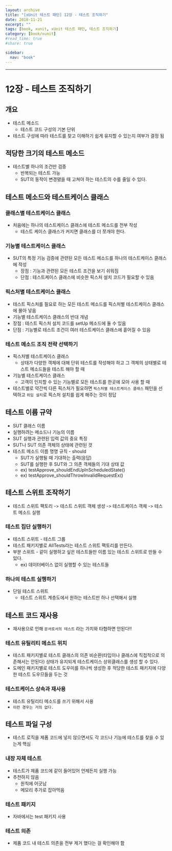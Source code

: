 ```yaml
---
layout: archive
title: "[xUnit 테스트 패턴] 12장 - 테스트 조직하기"
date: 2018-11-21
excerpt: ""
tags: [book, xunit, xUnit 테스트 패턴, 테스트 조직하기]
category: [book/xunit]
#read_time: true
#share: true

sidebar:
  nav: "book"
---
```


* * *

# 12장 - 테스트 조직하기

## 개요

* 테스트 메소드
  * 테스트 코드 구성의 기본 단위
* 테스트 구성에 따라 테스트를 찾고 이해하기 쉽게 유지할 수 있는지 여부가 결정 됨

## 적당한 크기의 테스트 메소드

* 테스트별 하나의 조건만 검증
  * 반복되는 테스트 가능
  * SUT의 동작이 변경됐을 때 고쳐야 하는 테스트의 수를 줄일 수 있다.

## 테스트 메소드와 테스트케이스 클래스

### 클래스별 테스트케이스 클래스

* 처음에는 하나의 테스트케이스 클래스에 테스트 메소드를 전부 작성
  * 테스트 케이스 클래스가 커지면 클래스를 더 쪼개야 한다.

### 기능별 테스트케이스 클래스

* SUT의 특정 기능 검증에 관련된 모든 테스트 메소드를 하나의 테스트케이스 클래스에 작성
  * 장점 : 기능과 관련된 모든 테스트 조건을 보기 쉬워짐
  * 단점 : 테스트케이스 클래스에 비슷한 픽스처 설치 코드가 필요할 수 있음

### 픽스처별 테스트케이스 클래스

* 테스트 픽스처를 필요로 하는 모든 테스트 메소드를 픽스처별 테스트케이스 클래스에 몰아 넣음
* 기능별 테스트케이스 클래스의 반대 개념
* 장점 : 테스트 픽스처 설치 코드를 setUp 메소드에 둘 수 있음
* 단점 : 기능별로 테스트 조건이 여러 테스트케이스 클래스에 흩어질 수 있음

### 테스트 메소드 조직 전략 선택하기

* 픽스처별 테스트케이스 클래스
  * 상태가 다양한 객체에 대해 단위 테스트를 작성해야 하고 그 객체의 상태별로 테스트 메소드들을 테스트 해야 할 때
* 기능별 테스트케이스 클래스
  * 고객이 인지할 수 있는 기능별로 모든 테스트를 한곳에 모아 사용 할 때
* 테스트별로 약간씩 다른 픽스처가 필요하면 `픽스처별 테스트케이스 클래스` 패턴을 선택하고 `위임 설치`로 픽스처 설치를 쉽게 해주는 것이 정답

## 테스트 이름 규약

* SUT 클래스 이름
* 실행하려는 메소드나 기능의 이름
* SUT 실행과 관련된 입력 값의 중요 특징
* SUT나 SUT 의존 객체의 상태에 관련된 것
* 테스트 메소드 이름 명명 규칙 - should
  * SUT가 실행될 때 기대하는 출력(응답)
  * SUT를 실행한 후 SUT와 그 의존 객체들의 기대 상태 값
  * ex) testApprove_shouldEndUpInScheduledState()
  * ex) testApprove_shouldThrowInvalidRequestEx()

## 테스트 스위트 조작하기

* 테스트 스위트 팩토리 -> 테스트 스위트 객체 생성 -> 테스트케이스 객체 -> 테스트 메소드 실행

### 테스트 집단 실행하기

* 테스트 스위트 - 테스트 그룹
* 테스트 패키지별로 AllTests라는 테스트 스위트 팩토리를 만든다.
* 부분 스위트 - 같이 실행하고 싶은 테스트들만 이름 있는 테스트 스위트로 만들 수 있다.
  * ex) 데이터베이스 없이 실행할 수 있는 테스트들

### 하나의 테스트 실행하기

* 단일 테스트 스위트
  * 테스트 스위트 계층도에서 원하는 테스트만 하나 선택해서 실행

## 테스트 코드 재사용

* 재사용으로 인해 `문서로서의 테스트` 라는 가치와 타협하면 안된다!!

### 테스트 유틸리티 메소드 위치

* 테스트 패키지별로 테스트 클래스의 의존 비순환(타입이나 클래스에 직접적으로 의존해서는 안된다) 상태가 유지되게 테스트케이스 상위클래스를 생성 할 수 있다.
* 도메인 패키지별로 테스트 도우미를 하나씩 생성한 후 적당한 테스트 패키지에 다양한 테스트 도우므들을 두는 것

### 테스트케이스 상속과 재사용

* 테스트 유틸리티 메소드를 쓰기 위해서 사용
* `이런 경우는 거의 없다.`

## 테스트 파일 구성

* 테스트 로직을 제폼 코드에 넣지 않으면서도 각 코드나 기능에 테스트를 찾을 수 있는게 핵심

### 내장 자체 테스트

* 테스트가 제품 코드에 같이 들어있어 언제든지 실행 가능
* 추천하지 않음
  * 원칙에 어긋남
  * 메모리 추가로 잡아먹음

### 테스트 패키지
  
* 자바에서는 test 패키지 사용

### 테스트 의존

* 제품 코드 내 테스트 의존을 전부 제거 했다는 걸 확인해야 함